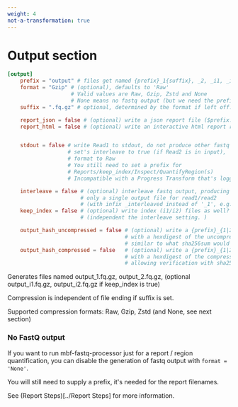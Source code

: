 ```yaml
---
weight: 4
not-a-transformation: true
---
```


# Output section


```toml
[output]
    prefix = "output" # files get named {prefix}_1{suffix}, _2, _i1, _i2. Default is 'output'
    format = "Gzip" # (optional), defaults to 'Raw'
                    # Valid values are Raw, Gzip, Zstd and None
                    # None means no fastq output (but we need the prefix for Reports etc.)
    suffix = ".fq.gz" # optional, determined by the format if left off.

    report_json = false # (optional) write a json report file ($prefix.json)? 
    report_html = false # (optional) write an interactive html report report file ($prefix.html)? 


    stdout = false # write Read1 to stdout, do not produce other fastq files.
                   # set's interleave to true (if Read2 is in input),
                   # format to Raw
                   # You still need to set a prefix for
                   # Reports/keep_index/Inspect/QuantifyRegion(s)
                   # Incompatible with a Progress Transform that's logging to stdout

    interleave = false # (optional) interleave fastq output, producing
                       # only a single output file for read1/read2
                       # (with infix _interleaved instead of '_1', e.g. 'output_interleaved.fq.gz')
    keep_index = false # (optional) write index (i1/i2) files as well? (optional)
                       # (independent the interleave setting. )

    output_hash_uncompressed = false # (optional) write a {prefix}_{1|2|i1|i2}.uncompressed.sha256
                                     # with a hexdigest of the uncompressed data's sha256,
                                     # similar to what sha256sum would do on the raw FastQ
    output_hash_compressed = false   # (optional) write a {prefix}_{1|2|i1|i2}.compressed.sha256
                                     # with a hexdigest of the compressed output file's sha256,
                                     # allowing verification with sha256sum on the actual output files

```

Generates files named output_1.fq.gz, output_2.fq.gz, (optional output_i1.fq.gz, output_i2.fq.gz if keep_index is true)

Compression is independent of file ending if suffix is set.

Supported compression formats: Raw, Gzip, Zstd (and None, see next section)

### No FastQ output

If you want to run mbf-fastq-processor just for a report / region quantification,
you can disable the generation of fastq output with `format = 'None'`.

You will still need to supply a prefix, it's needed for the report filenames.

See (Report Steps)[../Report Steps] for more information.

